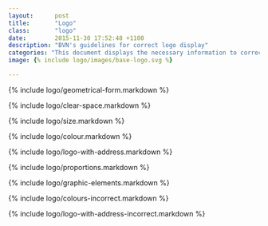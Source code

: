 ```yaml
---
layout:      post
title:       "Logo"
class:       "logo"
date:        2015-11-30 17:52:48 +1100
description: "BVN's guidelines for correct logo display"
categories: "This document displays the necessary information to correctly disply the BVN logo."
image: {% include logo/images/base-logo.svg %}

---
```


{% include logo/geometrical-form.markdown %}

{% include logo/clear-space.markdown %}

{% include logo/size.markdown %}

{% include logo/colour.markdown %}

{% include logo/logo-with-address.markdown %}

{% include logo/proportions.markdown %}

{% include logo/graphic-elements.markdown %}

{% include logo/colours-incorrect.markdown %}

{% include logo/logo-with-address-incorrect.markdown %}

